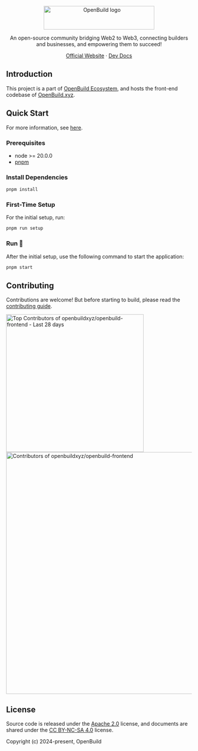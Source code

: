 <div align="center">
  <p><a href="https://openbuild.xyz"><img src="public/images/svg/logo-black.svg" alt="OpenBuild logo" width="300" height="64"></a></p>
  <p>An open-source community bridging Web2 to Web3, connecting builders and businesses, and empowering them to succeed!</p>
  <p>
    <a href="https://openbuild.xyz" target="_blank" rel="external">Official Website</a>
    ·
    <a href="https://openbuildxyz.github.io/openbuild-frontend/" target="_blank" rel="external">Dev Docs</a>
  </p>
</div>

## Introduction

This project is a part of [OpenBuild Ecosystem](https://openbuildxyz.github.io/eco/), and hosts the front-end codebase of [OpenBuild.xyz](https://openbuild.xyz).

## Quick Start

For more information, see [here](https://openbuildxyz.github.io/openbuild-frontend/guides/#environment-setup).

### Prerequisites

- node >= 20.0.0
- [pnpm](https://pnpm.io/)

### Install Dependencies

```bash
pnpm install
```

### First-Time Setup

For the initial setup, run:

```bash
pnpm run setup
```

### Run 🚀

After the initial setup, use the following command to start the application:

```bash
pnpm start
```

## Contributing

Contributions are welcome! But before starting to build, please read the [contributing guide](https://openbuildxyz.github.io/openbuild-frontend/guides/).

<a href="https://github.com/openbuildxyz/openbuild-frontend/graphs/contributors" target="_blank" style="display: block">
  <picture>
    <source media="(prefers-color-scheme: dark)" srcset="https://next.ossinsight.io/widgets/official/compose-recent-top-contributors/thumbnail.png?repo_id=900625544&image_size=auto&color_scheme=dark" width="373" height="auto">
    <img alt="Top Contributors of openbuildxyz/openbuild-frontend - Last 28 days" src="https://next.ossinsight.io/widgets/official/compose-recent-top-contributors/thumbnail.png?repo_id=900625544&image_size=auto&color_scheme=light" width="373" height="auto">
  </picture>
</a>

<a href="https://github.com/openbuildxyz/openbuild-frontend/graphs/contributors" target="_blank" style="display: block">
  <picture>
    <source media="(prefers-color-scheme: dark)" srcset="https://next.ossinsight.io/widgets/official/compose-contributors/thumbnail.png?limit=30&repo_id=900625544&image_size=auto&color_scheme=dark" width="655" height="auto">
    <img alt="Contributors of openbuildxyz/openbuild-frontend" src="https://next.ossinsight.io/widgets/official/compose-contributors/thumbnail.png?limit=30&repo_id=900625544&image_size=auto&color_scheme=light" width="655" height="auto">
  </picture>
</a>

## License

Source code is released under the [Apache 2.0](./LICENSE) license, and documents are shared under the [CC BY-NC-SA 4.0](./LICENSE-docs) license.

Copyright (c) 2024-present, OpenBuild
